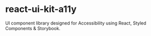 # react-ui-kit-a11y
UI component library designed for Accessibility using React, Styled Components &amp; Storybook.
